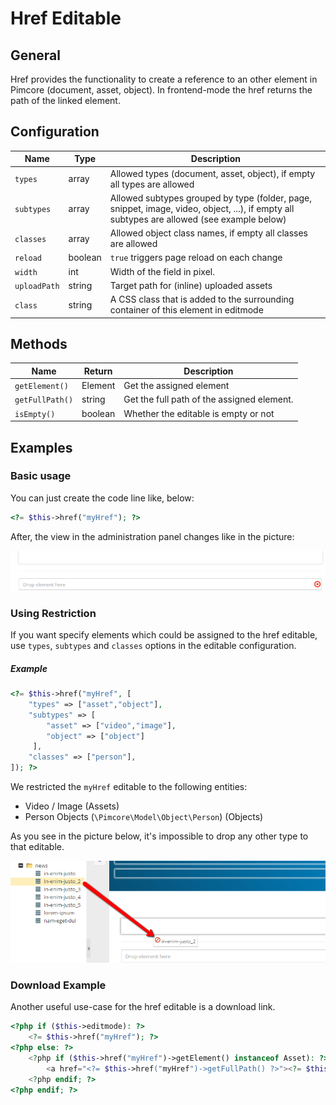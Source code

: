 # Href Editable

## General

Href provides the functionality to create a reference to an other element in Pimcore (document, asset, object).
In frontend-mode the href returns the path of the linked element.

## Configuration

| Name         | Type    | Description                                                                                                                                |
|--------------|---------|--------------------------------------------------------------------------------------------------------------------------------------------|
| `types`      | array   | Allowed types (document, asset, object), if empty all types are allowed                                                                    |
| `subtypes`   | array   | Allowed subtypes grouped by type (folder, page, snippet, image, video, object, ...), if empty all subtypes are allowed (see example below) |
| `classes`    | array   | Allowed object class names, if empty all classes are allowed                                                                               |
| `reload`     | boolean | `true` triggers page reload on each change                                                                                                 |
| `width`      | int     | Width of the field in pixel.                                                                                                               |
| `uploadPath` | string  | Target path for (inline) uploaded assets                                                                                                   |
| `class`      | string  | A CSS class that is added to the surrounding container of this element in editmode                                                         |

## Methods

| Name            | Return   | Description                                |
|-----------------|----------|--------------------------------------------|
| `getElement()`  | Element  | Get the assigned element                   |
| `getFullPath()` | string   | Get the full path of the assigned element. |
| `isEmpty()`     | boolean  | Whether the editable is empty or not       |

## Examples

### Basic usage

You can just create the code line like, below:

```php 
<?= $this->href("myHref"); ?>
```

After, the view in the administration panel changes like in the picture:

![Href editable preview in the administration panel](../../img/href_backend_preview.png)

### Using Restriction

If you want specify elements which could be assigned to the href editable, use `types`, `subtypes` and `classes`
options in the editable configuration.

##### Example
 
```php
<?= $this->href("myHref", [
    "types" => ["asset","object"],
    "subtypes" => [
        "asset" => ["video","image"],
        "object" => ["object"]
     ],
    "classes" => ["person"],
]); ?>
```

We restricted the `myHref` editable to the following entities: 
* Video / Image (Assets) 
* Person Objects (`\Pimcore\Model\Object\Person`) (Objects) 
 
As you see in the picture below, it's impossible to drop any other type to that editable.

![Href restriction](../../img/href_restriction_in_backend.png)

### Download Example

Another useful use-case for the href editable is a download link. 

```php
<?php if ($this->editmode): ?>
    <?= $this->href("myHref"); ?>
<?php else: ?>
    <?php if ($this->href("myHref")->getElement() instanceof Asset): ?>
        <a href="<?= $this->href("myHref")->getFullPath() ?>"><?= $this->translate("Download") ?></a>
    <?php endif; ?>
<?php endif; ?>
```

